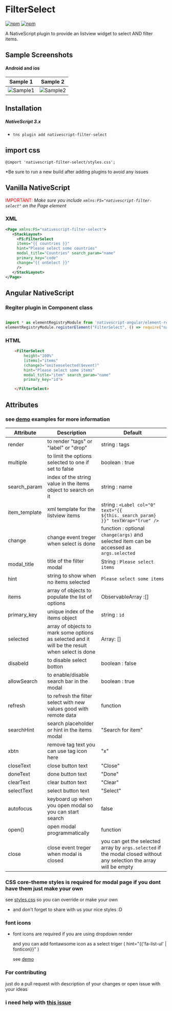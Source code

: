 
# FilterSelect 
[![npm](https://img.shields.io/npm/v/nativescript-filter-select.svg?maxAge=2592000?style=plastic)](https://www.npmjs.com/package/nativescript-filter-select)
[![npm](https://img.shields.io/npm/dt/nativescript-filter-select.svg?maxAge=2592000?style=plastic)](https://www.npmjs.com/package/nativescript-filter-select)

A NativeScript plugin to provide an listview widget to select AND filter items.
## Sample Screenshots

#### Android and ios

Sample 1 |  Sample 2
-------- | ---------
![Sample1](http://codeobia.com/screenshots/filter-label.gif) | ![Sample2](http://codeobia.com/screenshots/ios-filter-select.gif)
## Installation

##### NativeScript 3.x
- `tns plugin add nativescript-filter-select`

## import css  
` @import 'nativescript-filter-select/styles.css'; `

*Be sure to run a new build after adding plugins to avoid any issues
## Vanilla NativeScript

 <span style="color:red">IMPORTANT: </span>*Make sure you include `xmlns:FS="nativescript-filter-select"` on the Page element*

### XML
```XML
<Page xmlns:FS="nativescript-filter-select">
   <StackLayout>     
     <FS:FilterSelect 
     items="{{ countries }}"
     hint="Please select some countries" 
     modal_title="Countries" search_param="name" 
     primary_key="code" 
     change="{{ onSelect }}"
     />
   </StackLayout>
</Page>
```
## Angular NativeScript
### Regiter plugin in Component class

```JAVASCRIPT

import * as elementRegistryModule from 'nativescript-angular/element-registry';
elementRegistryModule.registerElement("FilterSelect", () => require("nativescript-filter-select").FilterSelect);

```

### HTML
```HTML
    <FilterSelect 
        height="100%"
        [items]="items"
        (change)="onitemselected($event)"
        hint="Please select some items" 
        modal_title="item" search_param="name" 
        primary_key="id">

    </FilterSelect>
```




## Attributes

### see [demo](https://github.com/moayadnajd/nativescript-filter-select/tree/master/demo) examples for more information

| Attribute |                               Description                    |Default 
| ------------- | ------------------------------------------------------- |--------
|   render      | to render  "tags" or "label" or "drop"                  | string : tags 
|   multiple    | to limit the options selected to one if set to false       | boolean : true
|search_param| index  of the string value in the items object to search on it  |string : name
|item_template|xml template for the listview items | string : `<Label col="0" text="{{ ${this._search_param} }}" textWrap="true" />`
|change| change event  treger when select is done | function : optional `change(args)` and selected item can be accessed as `args.selected`
|modal_title|title of the filter modal | String : `Please select items`
|hint|string to show when no items selected |`Please select some items`
|items|array of objects to populate the list of options | ObservableArray :[]
|primary_key|unique index of the items object | string : `id`
|selected|array of objects to mark some options as selected and it will be the result when select is done | Array: []
|disabeld| to disable select botton | boolean : false
|allowSearch| to enable/disable search bar in the modal | boolean : true
|refresh| to refresh the filter select with new values good with remote data | function
|searchHint | search placeholder or hint in the items modal | "Search for item"
|xbtn| remove tag text you can use tag icon here | "x"
|closeText| close button text | "Close"
|doneText| done button text | "Done"
|clearText| clear button text | "Clear"
|selectText| select button text | "Select"
| autofocus | keyboard up when you open modal so you can start search | false
| open() | open modal programmatically | function
|close| close event  treger when modal is closed  | you can get the selected array by `args.selected` if the modal closed without any selection the array will be empty  


### CSS core-theme styles is required for modal page if you dont have them just make your own 

see [styles.css](https://github.com/moayadnajd/nativescript-filter-select/blob/master/styles.css) so you can override or make your own 

* and don't forget to share with us your nice styles :D

### font icons 

* font icons are required if you are using dropdown render

  and you can add fontawsome icon as a select triger ( hint="{{'fa-list-ul' | fonticon}}" ) 
  
  see [demo](https://github.com/moayadnajd/nativescript-filter-select/tree/master/demo)

### For contributing 
just do a pull request with description of your changes or open issue with your ideas 

### i need help with [this issue](https://github.com/moayadnajd/nativescript-filter-select/issues/5)





